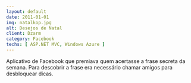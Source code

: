 ```yaml
---
layout: default
date: 2011-01-01
img: natalkop.jpg
alt: Desejos de Natal
client: Dzarm
category: Facebook
techs: [ ASP.NET MVC, Windows Azure ]
---
```


Aplicativo de Facebook que premiava quem acertasse a frase secreta da semana. Para descobrir a frase era necessário chamar amigos para desbloquear dicas.